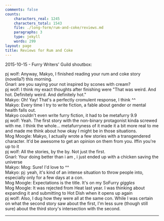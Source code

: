 ```yaml
---
comments: false
counts:
    characters_real: 1245
    characters_total: 1543
    file: ./long-form/rum-and-coke/reviews.md
    paragraphs: 3
    type: jekyll
    words: 299
layout: page
title: Reviews for Rum and Coke
---
```

2015-10-15 - Furry Writers' Guild shoutbox:

pj wolf:	Anyway, Makyo, I finished reading your rum and coke story (novella?) this morning.  
Gnarl:	are you saying your not inspired by scones with cream?  
pj wolf:	I think my exact thoughts after finishing were "That was weird. And hot. Definitely weird. And definitely hot."  
Makyo:	Oh! Yay! That's a perfectly cromulent response, I think ^^  
Makyo:	Every time I try to write fiction, a fable about gender or mental health falls out.  
Makyo couldn't even write furry fiction, it had to be metafurry 9.9  
pj wolf:    Yeah. The first story with the non-binary protagonist kinda screwed with me. I think the whole... metafurryness of it made it a bit more real to me and made me think about how okay I might be in those situations.  
Mog Moogle:	Makyo, I actually wrote a few stories with a transgendered character. It'd be awesome to get an opinion on them from you. Iffin you're up to it  
pj wolf:	All the stories, by the by. Not just the first.  
Gnarl:	Your doing better than i am , i just ended up with a chicken saving the universe  
Makyo:	Mog: Sure! I'd love to ^^  
Makyo:	pj: yeah, it's kind of an intense situation to throw people into, especially only for a few days at a con.  
Mog Moogle:	Expectations is the title. It's on my SoFurry *giggles*  
Mog Moogle:	It was rejected from Heat last year. I was thinking about expanding it and submitting to Hot Dish when it opens up again  
pj wolf:	Also, I dug how they were all at the same con. While I was certain on what the second story saw about the first, I'm less sure (though still sure) about the third story's intersection with the second.

-----
